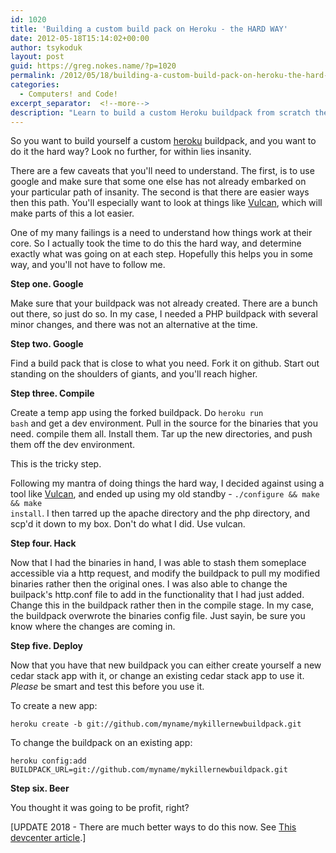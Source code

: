 ```yaml
---
id: 1020
title: 'Building a custom build pack on Heroku - the HARD WAY'
date: 2012-05-18T15:14:02+00:00
author: tsykoduk
layout: post
guid: https://greg.nokes.name/?p=1020
permalink: /2012/05/18/building-a-custom-build-pack-on-heroku-the-hard-way/
categories:
  - Computers! and Code!
excerpt_separator:  <!--more-->
description: "Learn to build a custom Heroku buildpack from scratch the hard way - compiling binaries, avoiding shortcuts, and understanding the core process step by step."
---
```

So you want to build yourself a custom <a href="http://heroku.com">heroku</a> buildpack, and you want to do it the hard way? Look no further, for within lies insanity.

<!--more-->

There are a few caveats that you'll need to understand. The first, is to use google and make sure that some one else has not already embarked on your particular path of insanity. The second is that there are easier ways then this path. You'll especially want to look at things like <a href="https://github.com/ddollar/vulcan">Vulcan</a>, which will make parts of this a lot easier.

One of my many failings is a need to understand how things work at their core. So I actually took the time to do this the hard way, and determine exactly what was going on at each step. Hopefully this helps you in some way, and you'll not have to follow me.

**Step one. Google**

Make sure that your buildpack was not already created. There are a bunch out there, so just do so. In my case, I needed a PHP buildpack with several minor changes, and there was not an alternative at the time.

**Step two. Google**

Find a build pack that is close to what you need. Fork it on github. Start out standing on the shoulders of giants, and you'll reach higher.

**Step three. Compile**

Create a temp app using the forked buildpack. Do <code>heroku run bash</code> and get a dev environment. Pull in the source for the binaries that you need. compile them all. Install them. Tar up the new directories, and push them off the dev environment.

This is the tricky step.

Following my mantra of doing things the hard way, I decided against using a tool like <a href="https://github.com/ddollar/vulcan">Vulcan</a>, and ended up using my old standby - <code>./configure &amp;&amp; make &amp;&amp; make install</code>. I then tarred up the apache directory and the php directory, and scp'd it down to my box. Don't do what I did. Use vulcan.

**Step four. Hack**

Now that I had the binaries in hand, I was able to stash them someplace accessible via a http request, and modify the buildpack to pull my modified binaries rather then the original ones. I was also able to change the builpack's http.conf file to add in the functionality that I had just added. Change this in the buildpack rather then in the compile stage. In my case, the buildpack overwrote the binaries config file. Just sayin, be sure you know where the changes are coming in.

**Step five. Deploy**

Now that you have that new buildpack you can either create yourself a new cedar stack app with it, or change an existing cedar stack app to use it. <em>Please</em> be smart and test this before you use it.

To create a new app:

```
heroku create -b git://github.com/myname/mykillernewbuildpack.git
```

To change the buildpack on an existing app:

```
heroku config:add BUILDPACK_URL=git://github.com/myname/mykillernewbuildpack.git
```

**Step six. Beer**

You thought it was going to be profit, right?

[UPDATE 2018 - There are much better ways to do this now. See <a href="https://devcenter.heroku.com/articles/buildpack-api#binaries">This devcenter article</a>.]